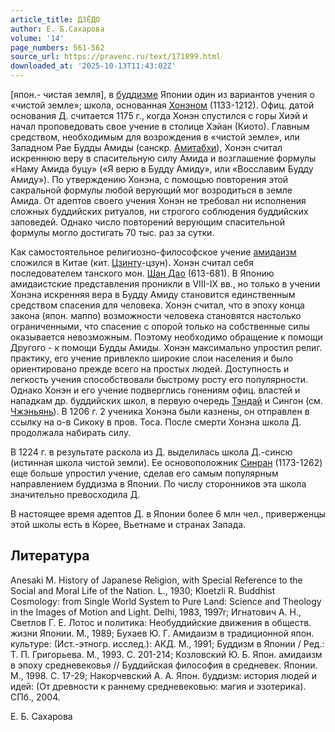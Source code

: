 ```yaml
---
article_title: ДЗЁДО
author: Е. Б.Сахарова
volume: '14'
page_numbers: 561-562
source_url: https://pravenc.ru/text/171899.html
downloaded_at: '2025-10-13T11:43:02Z'
---
```


[япон.- чистая земля], в [буддизме](https://pravenc.ru/text/Буддизм.html) Японии один из вариантов учения о «чистой земле»; школа, основанная [Хонэном](https://pravenc.ru/text/Хонэном.html) (1133-1212). Офиц. датой основания Д. считается 1175 г., когда Хонэн спустился с горы Хиэй и начал проповедовать свое учение в столице Хэйан (Киото). Главным средством, необходимым для возрождения в «чистой земле», или Западном Рае Будды Амиды (санскр. [Амитабхи](https://pravenc.ru/text/Амитабха.html)), Хонэн считал искреннюю веру в спасительную силу Амида и возглашение формулы «Наму Амида буцу» («Я верю в Будду Амиду», или «Восславим Будду Амиду»). По утверждению Хонэна, с помощью повторения этой сакральной формулы любой верующий мог возродиться в земле Амида. От адептов своего учения Хонэн не требовал ни исполнения сложных буддийских ритуалов, ни строгого соблюдения буддийских заповедей. Однако число повторений верующим спасительной формулы могло достигать 70 тыс. раз за сутки.

Как самостоятельное религиозно-философское учение [амидаизм](https://pravenc.ru/text/амидаизм.html) сложился в Китае (кит. [Цзинту](https://pravenc.ru/text/Цзинту.html)-цзун). Хонэн считал себя последователем танского мон. [Шан Дао](<https://pravenc.ru/text/Шан Дао.html>) (613-681). В Японию амидаистские представления проникли в VIII-IX вв., но только в учении Хонэна искренняя вера в Будду Амиду становится единственным средством спасения для человека. Хонэн считал, что в эпоху конца закона (япон. маппо) возможности человека становятся настолько ограниченными, что спасение с опорой только на собственные силы оказывается невозможным. Поэтому необходимо обращение к помощи Другого - к помощи Будды Амиды. Хонэн максимально упростил религ. практику, его учение привлекло широкие слои населения и было ориентировано прежде всего на простых людей. Доступность и легкость учения способствовали быстрому росту его популярности. Однако Хонэн и его учение подверглись гонениям офиц. властей и нападкам др. буддийских школ, в первую очередь [Тэндай](https://pravenc.ru/text/Тэндай.html) и Сингон (см. [Чжэньянь](https://pravenc.ru/text/Чжэньянь.html)). В 1206 г. 2 ученика Хонэна были казнены, он отправлен в ссылку на о-в Сикоку в пров. Тоса. После смерти Хонэна школа Д. продолжала набирать силу.

В 1224 г. в результате раскола из Д. выделилась школа Д.-синсю (истинная школа чистой земли). Ее основоположник [Синран](https://pravenc.ru/text/Синран.html) (1173-1262) еще больше упростил учение, сделав его самым популярным направлением буддизма в Японии. По числу сторонников эта школа значительно превосходила Д.

В настоящее время адептов Д. в Японии более 6 млн чел., приверженцы этой школы есть в Корее, Вьетнаме и странах Запада.

## Литература

Anesaki M. History of Japanese Religion, with Special Reference to the Social and Moral Life of the Nation. L., 1930; Kloetzli R. Buddhist Cosmology: from Single World System to Pure Land: Science and Theology in the Images of Motion and Light. Delhi, 1983, 1997r; Игнатович А. Н., Светлов Г. Е. Лотос и политика: Необуддийские движения в обществ. жизни Японии. М., 1989; Бухаев Ю. Г. Амидаизм в традиционной япон. культуре: (Ист.-этногр. исслед.): АКД. М., 1991; Буддизм в Японии / Ред.: Т. П. Григорьева. М., 1993. С. 201-214; Козловский Ю. Б. Япон. амидаизм в эпоху средневековья // Буддийская философия в средневек. Японии. М., 1998. С. 17-29; Накорчевский А. А. Япон. буддизм: история людей и идей: (От древности к раннему средневековью: магия и эзотерика). СПб., 2004.

Е. Б.  Сахарова
